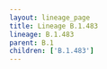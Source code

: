 ```yaml
---
layout: lineage_page
title: Lineage B.1.483
lineage: B.1.483
parent: B.1
children: ['B.1.483']
---
```

